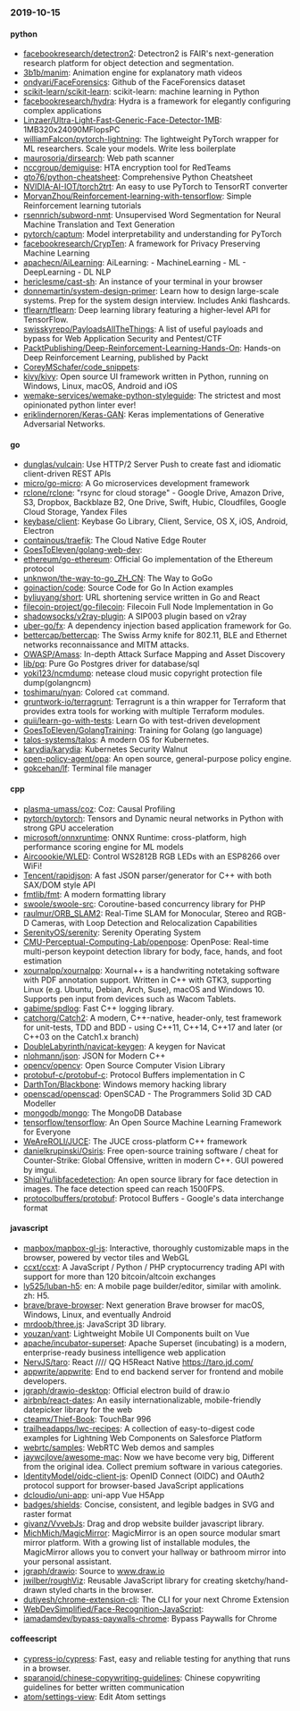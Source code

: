 ### 2019-10-15

#### python
* [facebookresearch/detectron2](https://github.com/facebookresearch/detectron2): Detectron2 is FAIR's next-generation research platform for object detection and segmentation.
* [3b1b/manim](https://github.com/3b1b/manim): Animation engine for explanatory math videos
* [ondyari/FaceForensics](https://github.com/ondyari/FaceForensics): Github of the FaceForensics dataset
* [scikit-learn/scikit-learn](https://github.com/scikit-learn/scikit-learn): scikit-learn: machine learning in Python
* [facebookresearch/hydra](https://github.com/facebookresearch/hydra): Hydra is a framework for elegantly configuring complex applications
* [Linzaer/Ultra-Light-Fast-Generic-Face-Detector-1MB](https://github.com/Linzaer/Ultra-Light-Fast-Generic-Face-Detector-1MB):  1MB320x24090MFlopsPC
* [williamFalcon/pytorch-lightning](https://github.com/williamFalcon/pytorch-lightning): The lightweight PyTorch wrapper for ML researchers. Scale your models. Write less boilerplate
* [maurosoria/dirsearch](https://github.com/maurosoria/dirsearch): Web path scanner
* [nccgroup/demiguise](https://github.com/nccgroup/demiguise): HTA encryption tool for RedTeams
* [gto76/python-cheatsheet](https://github.com/gto76/python-cheatsheet): Comprehensive Python Cheatsheet
* [NVIDIA-AI-IOT/torch2trt](https://github.com/NVIDIA-AI-IOT/torch2trt): An easy to use PyTorch to TensorRT converter
* [MorvanZhou/Reinforcement-learning-with-tensorflow](https://github.com/MorvanZhou/Reinforcement-learning-with-tensorflow): Simple Reinforcement learning tutorials
* [rsennrich/subword-nmt](https://github.com/rsennrich/subword-nmt): Unsupervised Word Segmentation for Neural Machine Translation and Text Generation
* [pytorch/captum](https://github.com/pytorch/captum): Model interpretability and understanding for PyTorch
* [facebookresearch/CrypTen](https://github.com/facebookresearch/CrypTen): A framework for Privacy Preserving Machine Learning
* [apachecn/AiLearning](https://github.com/apachecn/AiLearning): AiLearning:  - MachineLearning - ML - DeepLearning - DL NLP
* [hericlesme/cast-sh](https://github.com/hericlesme/cast-sh):  An instance of your terminal in your browser
* [donnemartin/system-design-primer](https://github.com/donnemartin/system-design-primer): Learn how to design large-scale systems. Prep for the system design interview. Includes Anki flashcards.
* [tflearn/tflearn](https://github.com/tflearn/tflearn): Deep learning library featuring a higher-level API for TensorFlow.
* [swisskyrepo/PayloadsAllTheThings](https://github.com/swisskyrepo/PayloadsAllTheThings): A list of useful payloads and bypass for Web Application Security and Pentest/CTF
* [PacktPublishing/Deep-Reinforcement-Learning-Hands-On](https://github.com/PacktPublishing/Deep-Reinforcement-Learning-Hands-On): Hands-on Deep Reinforcement Learning, published by Packt
* [CoreyMSchafer/code_snippets](https://github.com/CoreyMSchafer/code_snippets): 
* [kivy/kivy](https://github.com/kivy/kivy): Open source UI framework written in Python, running on Windows, Linux, macOS, Android and iOS
* [wemake-services/wemake-python-styleguide](https://github.com/wemake-services/wemake-python-styleguide): The strictest and most opinionated python linter ever!
* [eriklindernoren/Keras-GAN](https://github.com/eriklindernoren/Keras-GAN): Keras implementations of Generative Adversarial Networks.

#### go
* [dunglas/vulcain](https://github.com/dunglas/vulcain): Use HTTP/2 Server Push to create fast and idiomatic client-driven REST APIs
* [micro/go-micro](https://github.com/micro/go-micro): A Go microservices development framework
* [rclone/rclone](https://github.com/rclone/rclone): "rsync for cloud storage" - Google Drive, Amazon Drive, S3, Dropbox, Backblaze B2, One Drive, Swift, Hubic, Cloudfiles, Google Cloud Storage, Yandex Files
* [keybase/client](https://github.com/keybase/client): Keybase Go Library, Client, Service, OS X, iOS, Android, Electron
* [containous/traefik](https://github.com/containous/traefik): The Cloud Native Edge Router
* [GoesToEleven/golang-web-dev](https://github.com/GoesToEleven/golang-web-dev): 
* [ethereum/go-ethereum](https://github.com/ethereum/go-ethereum): Official Go implementation of the Ethereum protocol
* [unknwon/the-way-to-go_ZH_CN](https://github.com/unknwon/the-way-to-go_ZH_CN): The Way to GoGo 
* [goinaction/code](https://github.com/goinaction/code): Source Code for Go In Action examples
* [byliuyang/short](https://github.com/byliuyang/short): URL shortening service written in Go and React
* [filecoin-project/go-filecoin](https://github.com/filecoin-project/go-filecoin): Filecoin Full Node Implementation in Go
* [shadowsocks/v2ray-plugin](https://github.com/shadowsocks/v2ray-plugin): A SIP003 plugin based on v2ray
* [uber-go/fx](https://github.com/uber-go/fx): A dependency injection based application framework for Go.
* [bettercap/bettercap](https://github.com/bettercap/bettercap): The Swiss Army knife for 802.11, BLE and Ethernet networks reconnaissance and MITM attacks.
* [OWASP/Amass](https://github.com/OWASP/Amass): In-depth Attack Surface Mapping and Asset Discovery
* [lib/pq](https://github.com/lib/pq): Pure Go Postgres driver for database/sql
* [yoki123/ncmdump](https://github.com/yoki123/ncmdump): netease cloud music copyright protection file dump(golangncm)
* [toshimaru/nyan](https://github.com/toshimaru/nyan): Colored `cat` command.
* [gruntwork-io/terragrunt](https://github.com/gruntwork-io/terragrunt): Terragrunt is a thin wrapper for Terraform that provides extra tools for working with multiple Terraform modules.
* [quii/learn-go-with-tests](https://github.com/quii/learn-go-with-tests): Learn Go with test-driven development
* [GoesToEleven/GolangTraining](https://github.com/GoesToEleven/GolangTraining): Training for Golang (go language)
* [talos-systems/talos](https://github.com/talos-systems/talos): A modern OS for Kubernetes.
* [karydia/karydia](https://github.com/karydia/karydia): Kubernetes Security Walnut
* [open-policy-agent/opa](https://github.com/open-policy-agent/opa): An open source, general-purpose policy engine.
* [gokcehan/lf](https://github.com/gokcehan/lf): Terminal file manager

#### cpp
* [plasma-umass/coz](https://github.com/plasma-umass/coz): Coz: Causal Profiling
* [pytorch/pytorch](https://github.com/pytorch/pytorch): Tensors and Dynamic neural networks in Python with strong GPU acceleration
* [microsoft/onnxruntime](https://github.com/microsoft/onnxruntime): ONNX Runtime: cross-platform, high performance scoring engine for ML models
* [Aircoookie/WLED](https://github.com/Aircoookie/WLED): Control WS2812B RGB LEDs with an ESP8266 over WiFi!
* [Tencent/rapidjson](https://github.com/Tencent/rapidjson): A fast JSON parser/generator for C++ with both SAX/DOM style API
* [fmtlib/fmt](https://github.com/fmtlib/fmt): A modern formatting library
* [swoole/swoole-src](https://github.com/swoole/swoole-src):  Coroutine-based concurrency library for PHP
* [raulmur/ORB_SLAM2](https://github.com/raulmur/ORB_SLAM2): Real-Time SLAM for Monocular, Stereo and RGB-D Cameras, with Loop Detection and Relocalization Capabilities
* [SerenityOS/serenity](https://github.com/SerenityOS/serenity): Serenity Operating System
* [CMU-Perceptual-Computing-Lab/openpose](https://github.com/CMU-Perceptual-Computing-Lab/openpose): OpenPose: Real-time multi-person keypoint detection library for body, face, hands, and foot estimation
* [xournalpp/xournalpp](https://github.com/xournalpp/xournalpp): Xournal++ is a handwriting notetaking software with PDF annotation support. Written in C++ with GTK3, supporting Linux (e.g. Ubuntu, Debian, Arch, Suse), macOS and Windows 10. Supports pen input from devices such as Wacom Tablets.
* [gabime/spdlog](https://github.com/gabime/spdlog): Fast C++ logging library.
* [catchorg/Catch2](https://github.com/catchorg/Catch2): A modern, C++-native, header-only, test framework for unit-tests, TDD and BDD - using C++11, C++14, C++17 and later (or C++03 on the Catch1.x branch)
* [DoubleLabyrinth/navicat-keygen](https://github.com/DoubleLabyrinth/navicat-keygen): A keygen for Navicat
* [nlohmann/json](https://github.com/nlohmann/json): JSON for Modern C++
* [opencv/opencv](https://github.com/opencv/opencv): Open Source Computer Vision Library
* [protobuf-c/protobuf-c](https://github.com/protobuf-c/protobuf-c): Protocol Buffers implementation in C
* [DarthTon/Blackbone](https://github.com/DarthTon/Blackbone): Windows memory hacking library
* [openscad/openscad](https://github.com/openscad/openscad): OpenSCAD - The Programmers Solid 3D CAD Modeller
* [mongodb/mongo](https://github.com/mongodb/mongo): The MongoDB Database
* [tensorflow/tensorflow](https://github.com/tensorflow/tensorflow): An Open Source Machine Learning Framework for Everyone
* [WeAreROLI/JUCE](https://github.com/WeAreROLI/JUCE): The JUCE cross-platform C++ framework
* [danielkrupinski/Osiris](https://github.com/danielkrupinski/Osiris): Free open-source training software / cheat for Counter-Strike: Global Offensive, written in modern C++. GUI powered by imgui.
* [ShiqiYu/libfacedetection](https://github.com/ShiqiYu/libfacedetection): An open source library for face detection in images. The face detection speed can reach 1500FPS.
* [protocolbuffers/protobuf](https://github.com/protocolbuffers/protobuf): Protocol Buffers - Google's data interchange format

#### javascript
* [mapbox/mapbox-gl-js](https://github.com/mapbox/mapbox-gl-js): Interactive, thoroughly customizable maps in the browser, powered by vector tiles and WebGL
* [ccxt/ccxt](https://github.com/ccxt/ccxt): A JavaScript / Python / PHP cryptocurrency trading API with support for more than 120 bitcoin/altcoin exchanges
* [ly525/luban-h5](https://github.com/ly525/luban-h5): en: A mobile page builder/editor, similar with amolink. zh: H5.
* [brave/brave-browser](https://github.com/brave/brave-browser): Next generation Brave browser for macOS, Windows, Linux, and eventually Android
* [mrdoob/three.js](https://github.com/mrdoob/three.js): JavaScript 3D library.
* [youzan/vant](https://github.com/youzan/vant): Lightweight Mobile UI Components built on Vue
* [apache/incubator-superset](https://github.com/apache/incubator-superset): Apache Superset (incubating) is a modern, enterprise-ready business intelligence web application
* [NervJS/taro](https://github.com/NervJS/taro):  React //// QQ H5React Native  https://taro.jd.com/
* [appwrite/appwrite](https://github.com/appwrite/appwrite): End to end backend server for frontend and mobile developers. 
* [jgraph/drawio-desktop](https://github.com/jgraph/drawio-desktop): Official electron build of draw.io
* [airbnb/react-dates](https://github.com/airbnb/react-dates): An easily internationalizable, mobile-friendly datepicker library for the web
* [cteamx/Thief-Book](https://github.com/cteamx/Thief-Book): TouchBar 996
* [trailheadapps/lwc-recipes](https://github.com/trailheadapps/lwc-recipes): A collection of easy-to-digest code examples for Lightning Web Components on Salesforce Platform
* [webrtc/samples](https://github.com/webrtc/samples): WebRTC Web demos and samples
* [jaywcjlove/awesome-mac](https://github.com/jaywcjlove/awesome-mac):  Now we have become very big, Different from the original idea. Collect premium software in various categories.
* [IdentityModel/oidc-client-js](https://github.com/IdentityModel/oidc-client-js): OpenID Connect (OIDC) and OAuth2 protocol support for browser-based JavaScript applications
* [dcloudio/uni-app](https://github.com/dcloudio/uni-app): uni-app  Vue H5App
* [badges/shields](https://github.com/badges/shields): Concise, consistent, and legible badges in SVG and raster format
* [givanz/VvvebJs](https://github.com/givanz/VvvebJs): Drag and drop website builder javascript library.
* [MichMich/MagicMirror](https://github.com/MichMich/MagicMirror): MagicMirror is an open source modular smart mirror platform. With a growing list of installable modules, the MagicMirror allows you to convert your hallway or bathroom mirror into your personal assistant.
* [jgraph/drawio](https://github.com/jgraph/drawio): Source to www.draw.io
* [jwilber/roughViz](https://github.com/jwilber/roughViz): Reusable JavaScript library for creating sketchy/hand-drawn styled charts in the browser.
* [dutiyesh/chrome-extension-cli](https://github.com/dutiyesh/chrome-extension-cli):  The CLI for your next Chrome Extension
* [WebDevSimplified/Face-Recognition-JavaScript](https://github.com/WebDevSimplified/Face-Recognition-JavaScript): 
* [iamadamdev/bypass-paywalls-chrome](https://github.com/iamadamdev/bypass-paywalls-chrome): Bypass Paywalls for Chrome

#### coffeescript
* [cypress-io/cypress](https://github.com/cypress-io/cypress): Fast, easy and reliable testing for anything that runs in a browser.
* [sparanoid/chinese-copywriting-guidelines](https://github.com/sparanoid/chinese-copywriting-guidelines): Chinese copywriting guidelines for better written communication
* [atom/settings-view](https://github.com/atom/settings-view):  Edit Atom settings
